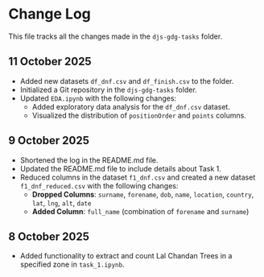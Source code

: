 # Change Log

This file tracks all the changes made in the `djs-gdg-tasks` folder.

## 11 October 2025
- Added new datasets `df_dnf.csv` and `df_finish.csv` to the folder.
- Initialized a Git repository in the `djs-gdg-tasks` folder.
- Updated `EDA.ipynb` with the following changes:
  - Added exploratory data analysis for the `df_dnf.csv` dataset.
  - Visualized the distribution of `positionOrder` and `points` columns.


## 9 October 2025
- Shortened the log in the README.md file.
- Updated the README.md file to include details about Task 1.
- Reduced columns in the dataset `f1_dnf.csv` and created a new dataset `f1_dnf_reduced.csv` with the following changes:
  - **Dropped Columns**: `surname`, `forename`, `dob`, `name`, `location`, `country`, `lat`, `lng`, `alt`, `date`
  - **Added Column**: `full_name` (combination of `forename` and `surname`)

## 8 October 2025
- Added functionality to extract and count Lal Chandan Trees in a specified zone in `task_1.ipynb`.